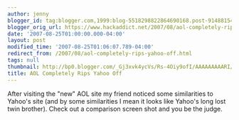 ```yaml
---
author: jenny
blogger_id: tag:blogger.com,1999:blog-5518298822864690168.post-9148815447825794519
blogger_orig_url: https://www.hackaddict.net/2007/08/aol-completely-rips-yahoo-off.html
date: '2007-08-25T01:00:00.000-04:00'
layout: post
modified_time: '2007-08-25T01:06:07.789-04:00'
redirect_from: /2007/08/aol-completely-rips-yahoo-off.html
tags: null
thumbnail: http://bp0.blogger.com/_Gj3xvk4ycVs/Rs-4Oiy9ofI/AAAAAAAAARI/FDMtf2E2_8A/s72-c/ishot-2.jpg
title: AOL Completely Rips Yahoo Off
---
```


After visiting the "new" AOL site my friend noticed some similarities to Yahoo's site (and by some similarities I mean it looks like Yahoo's long lost twin brother).  Check out a comparison screen shot and you be the judge.<br /><br /><a onblur="try {parent.deselectBloggerImageGracefully();} catch(e) {}" href="http://bp0.blogger.com/_Gj3xvk4ycVs/Rs-4Oiy9ofI/AAAAAAAAARI/FDMtf2E2_8A/s1600-h/ishot-2.jpg"><img style="margin: 0px auto 10px; display: block; text-align: center; cursor: pointer;" src="http://bp0.blogger.com/_Gj3xvk4ycVs/Rs-4Oiy9ofI/AAAAAAAAARI/FDMtf2E2_8A/s400/ishot-2.jpg" alt="" id="BLOGGER_PHOTO_ID_5102499462832300530" border="0" /><br /></a><a onblur="try {parent.deselectBloggerImageGracefully();} catch(e) {}" href="http://bp1.blogger.com/_Gj3xvk4ycVs/Rs-4dyy9ogI/AAAAAAAAARQ/sYhvNGLqWnw/s1600-h/ishot-3.jpg"><img style="margin: 0px auto 10px; display: block; text-align: center; cursor: pointer;" src="http://bp1.blogger.com/_Gj3xvk4ycVs/Rs-4dyy9ogI/AAAAAAAAARQ/sYhvNGLqWnw/s400/ishot-3.jpg" alt="" id="BLOGGER_PHOTO_ID_5102499724825305602" border="0" /><br /></a>